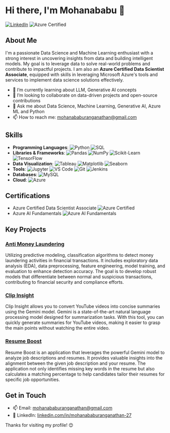 # Hi there, I'm Mohanababu 👋

[![LinkedIn](https://img.shields.io/badge/LinkedIn-%230077B5.svg?style=for-the-badge&logo=linkedin&logoColor=white)](https://www.linkedin.com/in/mohanababuranganathan-27/) ![Azure Certified](https://img.shields.io/badge/Azure%20Certified-Data%20Scientist%20Associate-%230078D4?style=flat&logo=microsoft-azure&logoColor=white)

## About Me

I'm a passionate Data Science and Machine Learning enthusiast with a strong interest in uncovering insights from data and building intelligent models. My goal is to leverage data to solve real-world problems and contribute to impactful projects. I am also an **Azure Certified Data Scientist Associate**, equipped with skills in leveraging Microsoft Azure's tools and services to implement data science solutions effectively.

- 🌱 I’m currently learning about LLM, Generative AI concepts
- 👯 I’m looking to collaborate on data-driven projects and open-source contributions
- 💬 Ask me about Data Science, Machine Learning, Generative AI, Azure ML and Python
- 📫 How to reach me: [mohanababuranganathan@gmail.com](mailto:mohanababuranganathan@gmail.com)


## Skills

- **Programming Languages**: ![Python](https://img.shields.io/badge/Python-%2314354C.svg?style=flat&logo=python&logoColor=white)  ![SQL](https://img.shields.io/badge/SQL-%234477A1.svg?style=flat&logo=postgresql&logoColor=white)
- **Libraries & Frameworks**: ![Pandas](https://img.shields.io/badge/Pandas-%23150458.svg?style=flat&logo=pandas&logoColor=white) ![NumPy](https://img.shields.io/badge/NumPy-%23013243.svg?style=flat&logo=numpy&logoColor=white) ![Scikit-Learn](https://img.shields.io/badge/Scikit--Learn-%23F7931E.svg?style=flat&logo=scikit-learn&logoColor=white) ![TensorFlow](https://img.shields.io/badge/TensorFlow-%23FF6F00.svg?style=flat&logo=tensorflow&logoColor=white)
- **Data Visualization**: ![Tableau](https://img.shields.io/badge/Tableau-%23E97627.svg?style=flat&logo=tableau&logoColor=white) ![Matplotlib](https://img.shields.io/badge/Matplotlib-%23007ACC.svg?style=flat&logo=matplotlib&logoColor=white) ![Seaborn](https://img.shields.io/badge/Seaborn-%2343B02A.svg?style=flat&logo=seaborn&logoColor=white)
- **Tools**: ![Jupyter](https://img.shields.io/badge/Jupyter-%23F37626.svg?style=flat&logo=jupyter&logoColor=white) ![VS Code](https://img.shields.io/badge/VS%20Code-%23007ACC.svg?style=flat&logo=visual-studio-code&logoColor=white) ![Git](https://img.shields.io/badge/Git-%23F05033.svg?style=flat&logo=git&logoColor=white) ![Jenkins](https://img.shields.io/badge/Jenkins-%232C5263.svg?style=flat&logo=jenkins&logoColor=white)
- **Databases**: ![MySQL](https://img.shields.io/badge/MySQL-%2300f.svg?style=flat&logo=mysql&logoColor=white)
- **Cloud**: ![Azure](https://img.shields.io/badge/Cloud-Microsoft%20Azure-%230078D4?style=flat&logo=microsoft-azure&logoColor=white)

## Certifications 
- Azure Certified Data Scientist Associate ![Azure Certified](https://img.shields.io/badge/Azure%20Certified-Data%20Scientist%20Associate-%230078D4?style=flat&logo=microsoft-azure&logoColor=white)
- Azure AI Fundamentals ![Azure AI Fundamentals](https://img.shields.io/badge/Azure%20AI%20Fundamentals-Certified-%230078D4?style=flat&logo=microsoft-azure&logoColor=white)
  
## Key Projects

### [Anti Money Laundering](https://github.com/persie27/My-Works/tree/main/Anti%20Money%20Laundering)
Utilizing predictive modeling, classification algorithms to detect money laundering activities in financial transactions. It includes exploratory data analysis (EDA), data preprocessing, feature engineering, model training, and evaluation to enhance detection accuracy. The goal is to develop robust models that differentiate between normal and suspicious transactions, contributing to financial security and compliance efforts.

### [Clip Insight](https://github.com/persie27/My-Works/tree/27cd2a6c92e015a7b107f1a30bccd9c43a72a505/Generative%20AI/LLM%20Projects/Gemini%20Model/YoutubeTranscriber)
Clip Insight allows you to convert YouTube videos into concise summaries using the Gemini model. Gemini is a state-of-the-art natural language processing model designed for summarization tasks. With this tool, you can quickly generate summaries for YouTube videos, making it easier to grasp the main points without watching the entire video.

### [Resume Boost](https://github.com/persie27/My-Works/tree/27cd2a6c92e015a7b107f1a30bccd9c43a72a505/Generative%20AI/LLM%20Projects/Gemini%20Model/ATS)
Resume Boost is an application that leverages the powerful Gemini model to analyze job descriptions and resumes. It provides valuable insights into the alignment between the given job description and your resume. The application not only identifies missing key words in the resume but also calculates a matching percentage to help candidates tailor their resumes for specific job opportunities.

## Get in Touch

- 📫 Email: [mohanababuranganathan@gmail.com](mailto:mohanababuranganathan@gmail.com)
- 💼 LinkedIn: [linkedin.com/in/mohanababuranganathan-27](https://www.linkedin.com/in/mohanababuranganathan-27/)

Thanks for visiting my profile! 😊

